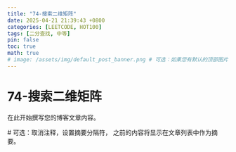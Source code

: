 ```yaml
---
title: "74-搜索二维矩阵"
date: 2025-04-21 21:39:43 +0800
categories: [LEETCODE, HOT100]
tags: [二分查找, 中等]
pin: false
toc: true
math: true
# image: /assets/img/default_post_banner.png # 可选：如果您有默认的顶部图片，取消注释并修改路径
---
```


# 74-搜索二维矩阵

在此开始撰写您的博客文章内容。

<!--more--> # 可选：取消注释，设置摘要分隔符，<!--more--> 之前的内容将显示在文章列表中作为摘要。

